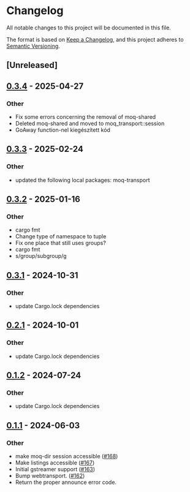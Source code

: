 # Changelog
All notable changes to this project will be documented in this file.

The format is based on [Keep a Changelog](https://keepachangelog.com/en/1.0.0/),
and this project adheres to [Semantic Versioning](https://semver.org/spec/v2.0.0.html).

## [Unreleased]

## [0.3.4](https://github.com/rimmelb/moq-rs/compare/moq-dir-v0.3.3...moq-dir-v0.3.4) - 2025-04-27

### Other

- Fix some errors concerning the removal of moq-shared
- Deleted moq-shared and moved to moq_transport::session
- GoAway function-nel kiegészített kód

## [0.3.3](https://github.com/englishm/moq-rs/compare/moq-dir-v0.3.2...moq-dir-v0.3.3) - 2025-02-24

### Other

- updated the following local packages: moq-transport

## [0.3.2](https://github.com/englishm/moq-rs/compare/moq-dir-v0.3.1...moq-dir-v0.3.2) - 2025-01-16

### Other

- cargo fmt
- Change type of namespace to tuple
- Fix one place that still uses groups?
- cargo fmt
- s/group/subgroup/g

## [0.3.1](https://github.com/englishm/moq-rs/compare/moq-dir-v0.3.0...moq-dir-v0.3.1) - 2024-10-31

### Other

- update Cargo.lock dependencies

## [0.2.1](https://github.com/kixelated/moq-rs/compare/moq-dir-v0.2.0...moq-dir-v0.2.1) - 2024-10-01

### Other

- update Cargo.lock dependencies

## [0.1.2](https://github.com/kixelated/moq-rs/compare/moq-dir-v0.1.1...moq-dir-v0.1.2) - 2024-07-24

### Other
- update Cargo.lock dependencies

## [0.1.1](https://github.com/kixelated/moq-rs/compare/moq-dir-v0.1.0...moq-dir-v0.1.1) - 2024-06-03

### Other
- make moq-dir session accessible ([#168](https://github.com/kixelated/moq-rs/pull/168))
- Make listings accessible ([#167](https://github.com/kixelated/moq-rs/pull/167))
- Initial gstreamer support ([#163](https://github.com/kixelated/moq-rs/pull/163))
- Bump webtransport. ([#162](https://github.com/kixelated/moq-rs/pull/162))
- Return the proper announce error code.
